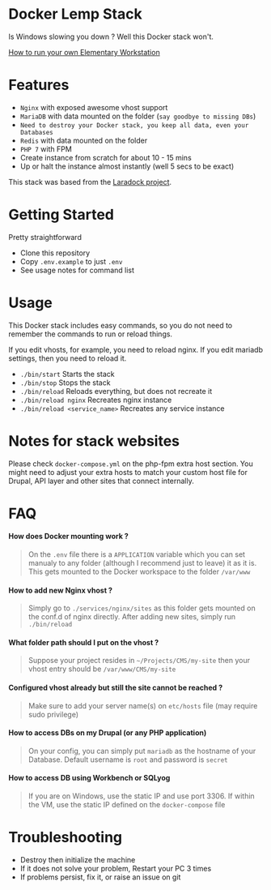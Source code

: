 # Docker Lemp Stack

Is Windows slowing you down ? Well this Docker stack won't.

[How to run your own Elementary Workstation](docs/elementary.md)

# Features

* `Nginx` with exposed awesome vhost support
* `MariaDB` with data mounted on the folder (`say goodbye to missing DBs`)
* `Need to destroy your Docker stack, you keep all data, even your Databases`
* `Redis` with data mounted on the folder
* `PHP 7` with FPM
* Create instance from scratch for about 10 - 15 mins
* Up or halt the instance almost instantly (well 5 secs to be exact)

This stack was based from the [Laradock project](https://github.com/laradock/laradock).

# Getting Started

Pretty straightforward

* Clone this repository
* Copy `.env.example` to just `.env`
* See usage notes for command list

# Usage

This Docker stack includes easy commands, so you do not need to remember the
commands to run or reload things.

If you edit vhosts, for example, you need to reload nginx. If you edit mariadb
settings, then you need to reload it.

* `./bin/start` Starts the stack
* `./bin/stop` Stops the stack
* `./bin/reload` Reloads everything, but does not recreate it
* `./bin/reload nginx` Recreates nginx instance
* `./bin/reload <service_name>` Recreates any service instance

# Notes for stack websites

Please check `docker-compose.yml` on the php-fpm extra host section. You might
need to adjust your extra hosts to match your custom host file for Drupal,
API layer and other sites that connect internally.

# FAQ

#### How does Docker mounting work ?

> On the `.env` file there is a `APPLICATION` variable which you can set manualy to any folder (although I recommend just to leave) it as it is.
> This gets mounted to the Docker workspace to the folder `/var/www`

#### How to add new Nginx vhost ?

> Simply go to `./services/nginx/sites` as this folder gets mounted on the conf.d of nginx directly. After adding new sites, simply run `./bin/reload`

#### What folder path should I put on the vhost ?

> Suppose your project resides in `~/Projects/CMS/my-site` then your vhost entry should be `/var/www/CMS/my-site`

#### Configured vhost already but still the site cannot be reached ?

> Make sure to add your server name(s) on `etc/hosts` file (may require sudo privilege)

#### How to access DBs on my Drupal (or any PHP application)

> On your config, you can simply put `mariadb` as the hostname of your Database. Default username is `root` and password is `secret`

#### How to access DB using Workbench or SQLyog

> If you are on Windows, use the static IP and use port 3306. If within the VM, use the static IP defined on the `docker-compose` file

# Troubleshooting

* Destroy then initialize the machine
* If it does not solve your problem, Restart your PC 3 times
* If problems persist, fix it, or raise an issue on git

